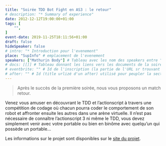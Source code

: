 ```yaml
---
title: "Soirée TDD Bot Fight en AS3 : le retour"
# description: "* Summary of experience"
date: 2012-12-12T19:00:00+01:00
tags: [
    "",
]
event-date: 2019-11-25T18:11:56+01:00
draft: false
hideSpeaker: false
# intro: "* Introduction pour l'evenement"
place: "SupInfo" # emplacement de l'evenement
speakers: ["Mathurin Body"] # Tableau avec les nom des speakers entre " et séparé par des , et doit être identique au titre du speaker enregistré !
# docs: [[]] # Tableau donnant les liens vers les documents de la soirée hors affiche - exemple : [["L'inauguration","http://toursjug.cloud.xwiki.com/xwiki/bin/download/Meetings/20080409/InaugurationToursJUG.pdf"], ["Unitils et Selenium","Unitils-Selenium.pdf"]]
# eventbrite: "" # Id de l'inscription (la partie de l'URL sr trouvant après https://www.eventbrite.fr/e/ )
# after: "" # Id (title urlizé d'un after) utilisé pour peupler la section after d'un evvent (exemple : apside-after-01)
---
```


> Après le succès de la première soirée, nous vous proposons un match retour.

Venez vous amuser en découvrant le TDD et l’actionscript à travers une compétition de codage où chacun pourra coder le comportement de son robot et affronter ensuite les autres dans une arène virtuelle. Il n’est pas nécessaire de connaître l’actionscript 3 ni même le TDD, vous devez simplement venir avec votre portable ou bien en binôme avec quelqu’un qui possède un portable...

Les informations sur le projet sont disponibles sur le [site du projet](https://code.google.com/p/tdd-bot-fight/).